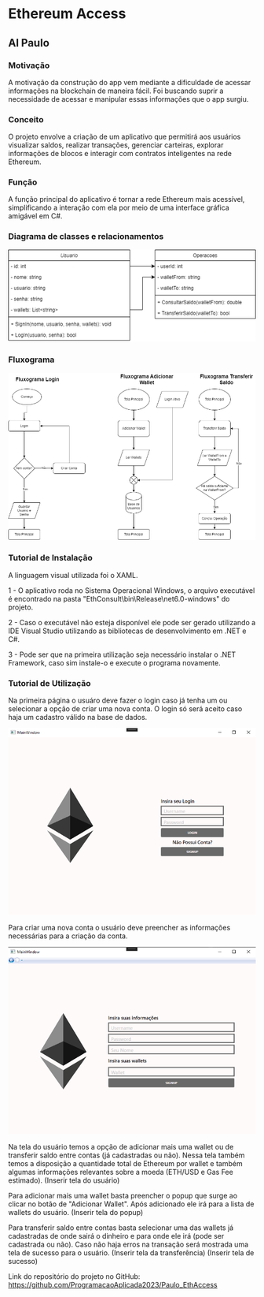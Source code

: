 # Ethereum Access
## Al Paulo

### Motivação
A motivação da construção do app vem mediante a dificuldade de acessar informações na blockchain de maneira fácil.
Foi buscando suprir a necessidade de acessar e manipular essas informações que o app surgiu.

### Conceito
O projeto envolve a criação de um aplicativo que permitirá aos usuários visualizar saldos, realizar transações, gerenciar carteiras, explorar informações de blocos e interagir com contratos inteligentes na rede Ethereum.

### Função
A função principal do aplicativo é tornar a rede Ethereum mais acessível, simplificando a interação com ela por meio de uma interface gráfica amigável em C#.

### Diagrama de classes e relacionamentos
![CLASS](DiagramaFluxograma/DiagramaClasses.png)

### Fluxograma
![CLASS](DiagramaFluxograma/Fluxograma.png)

### Tutorial de Instalação

A linguagem visual utilizada foi o XAML.

1 - O aplicativo roda no Sistema Operacional Windows, o arquivo executável é encontrado na pasta "EthConsult\bin\Release\net6.0-windows" do projeto.

2 - Caso o executável não esteja disponível ele pode ser gerado utilizando a IDE Visual Studio utilizando as bibliotecas de desenvolvimento em .NET e C#. 

3 - Pode ser que na primeira utilização seja necessário instalar o .NET Framework, caso sim instale-o e execute o programa novamente.

### Tutorial de Utilização
Na primeira página o usuáro deve fazer o login caso já tenha um ou selecionar a opção de criar uma nova conta.
O login só será aceito caso haja um cadastro válido na base de dados.

![CLASS](Tutorial/Login.png)

Para criar uma nova conta o usuário deve preencher as informações necessárias para a criação da conta.

![CLASS](Tutorial/Cadastro.png)

Na tela do usuário temos a opção de adicionar mais uma wallet ou de transferir saldo entre contas (já cadastradas ou não).
Nessa tela também temos a disposição a quantidade total de Ethereum por wallet e também algumas informações relevantes sobre a moeda (ETH/USD e Gas Fee estimado).
(Inserir tela do usuário)

Para adicionar mais uma wallet basta preencher o popup que surge ao clicar no botão de "Adicionar Wallet".
Após adicionado ele irá para a lista de wallets do usuário.
(Inserir tela do popup)

Para transferir saldo entre contas basta selecionar uma das wallets já cadastradas de onde sairá o dinheiro e para onde ele irá (pode ser cadastrada ou não).
Caso não haja erros na transação será mostrada uma tela de sucesso para o usuário.
(Inserir tela da transferência)
(Inserir tela de sucesso)

Link do repositório do projeto no GitHub: https://github.com/ProgramacaoAplicada2023/Paulo_EthAccess
